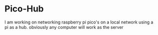 # Pico-Hub
I am working on networking raspberry pi pico's on a local network using a pi as a hub. obviously any computer will work as the server
